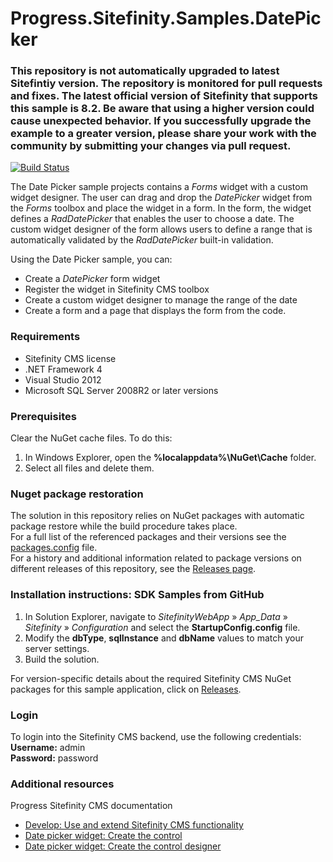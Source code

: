 Progress.Sitefinity.Samples.DatePicker
=====================================

### This repository is not automatically upgraded to latest Sitefintiy version. The repository is monitored for pull requests and fixes. The latest official version of Sitefinity that supports this sample is 8.2. Be aware that using a higher version could cause unexpected behavior. If you successfully upgrade the example to a greater version, please share your work with the community by submitting your changes via pull request.

[![Build Status](http://sdk-jenkins-ci.cloudapp.net/buildStatus/icon?job=Telerik.Sitefinity.Samples.DatePicker.CI)](http://sdk-jenkins-ci.cloudapp.net/job/Telerik.Sitefinity.Samples.DatePicker.CI/)

The Date Picker sample projects contains a _Forms_ widget with a custom widget designer. The user can drag and drop the _DatePicker_ widget from the _Forms_ toolbox and place the widget in a form. In the form, the widget defines a _RadDatePicker_ that enables the user to choose a date. The custom widget designer of the form allows users to define a range that is automatically validated by the _RadDatePicker_ built-in validation. 

Using the Date Picker sample, you can: 

* Create a _DatePicker_ form widget
* Register the widget in Sitefinity CMS toolbox
* Create a custom widget designer to manage the range of the date 
* Create a form and a page that displays the form from the code. 


### Requirements
* Sitefinity CMS license
* .NET Framework 4
* Visual Studio 2012
* Microsoft SQL Server 2008R2 or later versions


### Prerequisites

Clear the NuGet cache files. To do this:

1. In Windows Explorer, open the **%localappdata%\NuGet\Cache** folder.
2. Select all files and delete them.

### Nuget package restoration
The solution in this repository relies on NuGet packages with automatic package restore while the build procedure takes place.   
For a full list of the referenced packages and their versions see the [packages.config](https://github.com/Sitefinity-SDK/Telerik.Sitefinity.Samples.DatePicker/blob/master/SitefinityWebApp/packages.config) file.    
For a history and additional information related to package versions on different releases of this repository, see the [Releases page](https://github.com/Sitefinity-SDK/Telerik.Sitefinity.Samples.DatePicker/releases).    


### Installation instructions: SDK Samples from GitHub

1. In Solution Explorer, navigate to _SitefinityWebApp_ » *App_Data* » _Sitefinity_ » _Configuration_ and select the **StartupConfig.config** file. 
2. Modify the **dbType**, **sqlInstance** and **dbName** values to match your server settings.
3. Build the solution.

For version-specific details about the required Sitefinity CMS NuGet packages for this sample application, click on [Releases](https://github.com/Sitefinity-SDK/Telerik.Sitefinity.Samples.DatePicker/releases).

### Login

To login into the Sitefinity CMS backend, use the following credentials:  
**Username:** admin   
**Password:** password

### Additional resources
Progress Sitefinity CMS documentation
* [Develop: Use and extend Sitefinity CMS functionality](http://docs.sitefinity.com/develop-create-and-manage-website-content)
* [Date picker widget: Create the control](http://docs.sitefinity.com/date-picker-widget-create-the-control)
* [Date picker widget: Create the control designer](http://docs.sitefinity.com/date-picker-widget-create-the-control-designer)
